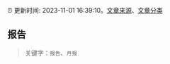 :alarm_clock: 更新时间: 2023-11-01 16:39:10。[文章来源](/README.md)、[文章分类](/TAGS.md)

## 报告


> 关键字：`报告`、`月报`



